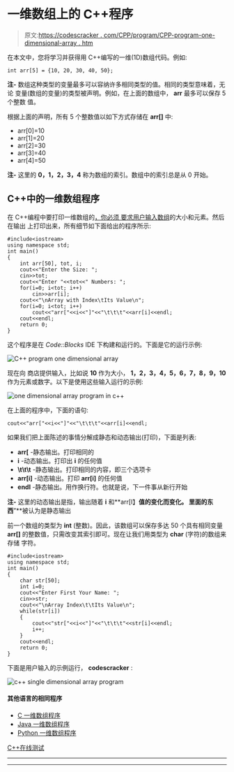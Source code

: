 # 一维数组上的 C++程序

> 原文:[https://codescracker . com/CPP/program/CPP-program-one-dimensional-array . htm](https://codescracker.com/cpp/program/cpp-program-one-dimensional-array.htm)

在本文中，您将学习并获得用 C++编写的一维(1D)数组代码。例如:

```
int arr[5] = {10, 20, 30, 40, 50};
```

**注-** 数组这种类型的变量最多可以容纳许多相同类型的值。相同的类型意味着，无论 变量(数组的变量)的类型被声明。例如，在上面的数组中， **arr** 最多可以保存 5 个整数 值。

根据上面的声明，所有 5 个整数值以如下方式存储在 **arr[]** 中:

*   arr[0]=10
*   arr[1]=20
*   arr[2]=30
*   arr[3]=40
*   arr[4]=50

**注-** 这里的 **0，1，2，3，4** 称为数组的索引。数组中的索引总是从 0 开始。

## C++中的一维数组程序

在 C++编程中要打印一维数组的[，你必须 要求用户输入](/cpp/cpp-one-dimensional-arrays.htm)[数组](/cpp/cpp-arrays.htm)的大小和元素。然后在输出 上打印出来，所有细节如下面给出的程序所示:

```
#include<iostream>
using namespace std;
int main()
{
    int arr[50], tot, i;
    cout<<"Enter the Size: ";
    cin>>tot;
    cout<<"Enter "<<tot<<" Numbers: ";
    for(i=0; i<tot; i++)
        cin>>arr[i];
    cout<<"\nArray with Index\tIts Value\n";
    for(i=0; i<tot; i++)
        cout<<"arr["<<i<<"]"<<"\t\t\t"<<arr[i]<<endl;
    cout<<endl;
    return 0;
}
```

这个程序是在 *Code::Blocks* IDE 下构建和运行的。下面是它的运行示例:

![C++ program one dimensional array](../Images/c3a2ab925274556bf04d2e8edff1883e.png)

现在向 商店提供输入，比如说 **10** 作为大小， **1，2，3，4，5，6，7，8，9，10** 作为元素或数字。以下是使用这些输入运行的示例:

![one dimensional array program in c++](../Images/56c311039c2347e0a4da6ff53c3cf026.png)

在上面的程序中，下面的语句:

```
cout<<"arr["<<i<<"]"<<"\t\t\t"<<arr[i]<<endl;
```

如果我们把上面陈述的事情分解成静态和动态输出(打印)，下面是列表:

*   **arr[** -静态输出。打印相同的
*   **i** -动态输出。打印出 **i** 的任何值
*   **\t\t\t** -静态输出。打印相同的内容，即三个选项卡
*   **arr[i]** -动态输出。打印 **arr[i]** 的任何值
*   **endl** -静态输出。用作换行符。也就是说，下一件事从新行开始

**注-** 这里的动态输出是指，输出随着 **i** 和**arr[I】**值的变化而变化。 里面的东西**”**被认为是静态输出

前一个数组的类型为 **int** (整数)。因此，该数组可以保存多达 50 个具有相同变量 **arr[]** 的整数值，只需改变其索引即可。现在让我们用类型为 **char** (字符)的数组来存储 字符。

```
#include<iostream>
using namespace std;
int main()
{
    char str[50];
    int i=0;
    cout<<"Enter First Your Name: ";
    cin>>str;
    cout<<"\nArray Index\t\tIts Value\n";
    while(str[i])
    {
        cout<<"str["<<i<<"]"<<"\t\t\t"<<str[i]<<endl;
        i++;
    }
    cout<<endl;
    return 0;
}
```

下面是用户输入的示例运行， **codescracker** :

![c++ single dimensional array program](../Images/344dd3052271c1cb62b0fe7a44d86bef.png)

#### 其他语言的相同程序

*   [C 一维数组程序](/c/program/c-program-one-dimensional-array.htm)
*   [Java 一维数组程序](/java/program/java-program-one-dimensional-array.htm)
*   [Python 一维数组程序](/python/program/python-program-one-dimensional-array.htm)

[C++在线测试](/exam/showtest.php?subid=3)

* * *

* * *